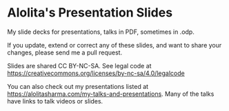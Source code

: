 # Alolita's Presentation Slides

My slide decks for presentations, talks in PDF, sometimes in .odp.

If you update, extend or correct any of these slides, and want to share your changes, please send me a pull request.

Slides are shared CC BY-NC-SA. See legal code at https://creativecommons.org/licenses/by-nc-sa/4.0/legalcode

You can also check out my presentations listed at https://alolitasharma.com/my-talks-and-presentations. Many of the talks have links to talk videos or slides.
